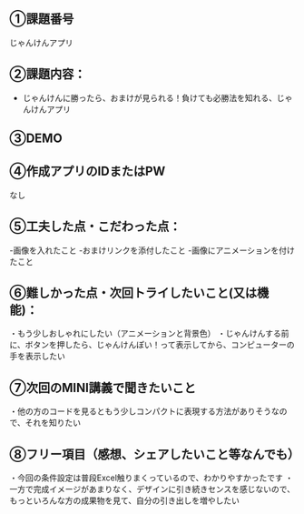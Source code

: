 ## ①課題番号
じゃんけんアプリ
## ②課題内容：
- じゃんけんに勝ったら、おまけが見られる！負けても必勝法を知れる、じゃんけんアプリ
## ③DEMO

## ④作成アプリのIDまたはPW
なし
## ⑤工夫した点・こだわった点：
-画像を入れたこと
-おまけリンクを添付したこと
-画像にアニメーションを付けたこと
## ⑥難しかった点・次回トライしたいこと(又は機能)：
  ・もう少しおしゃれにしたい（アニメーションと背景色）
  ・じゃんけんする前に、ボタンを押したら、じゃんけんぽい！って表示してから、コンピューターの手を表示したい
## ⑦次回のMINI講義で聞きたいこと
  ・他の方のコードを見るともう少しコンパクトに表現する方法がありそうなので、それを知りたい
## ⑧フリー項目（感想、シェアしたいこと等なんでも）
  ・今回の条件設定は普段Excel触りまくっているので、わかりやすかったです
  ・一方で完成イメージがあまりなく、デザインに引き続きセンスを感じないので、もっといろんな方の成果物を見て、自分の引き出しを増やしたい
